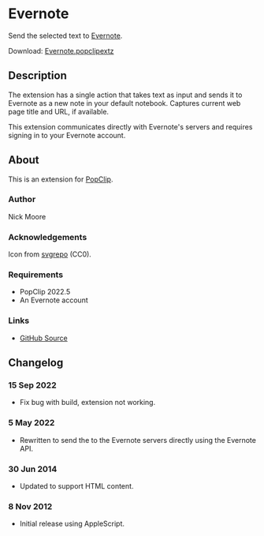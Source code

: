 # Evernote

Send the selected text to [Evernote](https://evernote.com/).

Download: [Evernote.popclipextz](https://github.com/pilotmoon/PopClip-Extensions/raw/master/extensions/Evernote.popclipextz)

## Description
<!-- 
<img src="https://raw.githubusercontent.com/pilotmoon/PopClip-Extensions/master/source/Evernote.popclipext/Evernote-demo.gif" width="480px"> -->

The extension has a single action that takes text as input and sends it to Evernote as a new note in your default notebook. Captures current web page title and URL, if available.

This extension communicates directly with Evernote's servers and requires signing in to your Evernote account.

## About

This is an extension for [PopClip](https://pilotmoon.com/popclip/).

### Author

Nick Moore

### Acknowledgements

Icon from [svgrepo](https://www.svgrepo.com/svg/24585/evernote) (CC0).

### Requirements

* PopClip 2022.5
* An Evernote account

### Links

* [GitHub Source](https://github.com/pilotmoon/PopClip-Extensions/tree/master/source/Evernote.popclipext)
  
## Changelog

### 15 Sep 2022

* Fix bug with build, extension not working.

### 5 May 2022

* Rewritten to send the to the Evernote servers directly using the Evernote API.

### 30 Jun 2014

* Updated to support HTML content.

### 8 Nov 2012

* Initial release using AppleScript.
